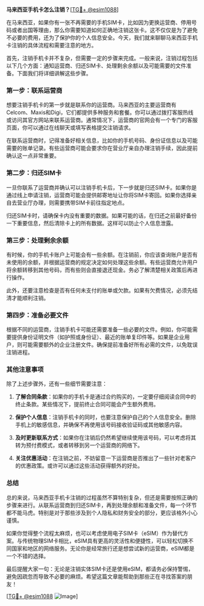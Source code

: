 **马来西亚手机卡怎么注销？**[[TG💪+ @esim1088](https://t.me/s/esim1088)]

在马来西亚，如果你有一张不再需要的手机SIM卡，比如因为更换运营商、停用号码或者出国等理由，那么你需要知道如何正确地注销这张卡。这不仅仅是为了避免不必要的费用，还为了保护你的个人信息安全。今天，我们就来聊聊马来西亚手机卡注销的具体流程和需要注意的地方。

首先，注销手机卡并不复杂，但需要一定的步骤来完成。一般来说，注销过程包括以下几个方面：通知运营商、归还SIM卡、处理剩余余额以及可能需要的文件准备。下面我们将详细讲解这些步骤。

### **第一步：联系运营商**

想要注销手机卡的第一步就是联系你的运营商。马来西亚的主要运营商有Celcom、Maxis和Digi，它们都提供多种服务和套餐。你可以通过拨打客服热线或访问其官方网站来联系运营商。通常情况下，运营商的官网会有一个专门的客服页面，你可以通过在线聊天或填写表格提交注销请求。

在联系运营商时，记得准备好相关信息，比如你的手机号码、身份证信息以及可能需要的账单记录。有些运营商可能会要求你在营业厅亲自办理注销手续，因此提前确认这一点非常重要。

### **第二步：归还SIM卡**

一旦你联系了运营商并确认可以注销手机卡后，下一步就是归还SIM卡。如果你是通过线上申请注销，运营商可能会提供邮寄地址让你将SIM卡寄回。如果你选择亲自去营业厅办理，则需要携带SIM卡前往指定地点。

归还SIM卡时，请确保卡内没有重要的数据。如果可能的话，在归还之前最好备份一下重要信息，然后清除卡上的所有数据。这样可以防止个人信息泄露。

### **第三步：处理剩余余额**

有时候，你的手机卡账户上可能会有一些余额。在注销前，你应该查询账户是否有未使用的余额，并根据运营商的规定决定如何处理这些余额。有些运营商允许用户将余额转移到其他号码，而有些则会直接退还现金。务必了解清楚相关政策后再进行操作。

此外，还要注意检查是否有任何未支付的账单或欠款。如果有欠费情况，必须先结清才能顺利注销。

### **第四步：准备必要文件**

根据不同的运营商，注销手机卡可能还需要准备一些必要的文件。例如，你可能需要提供身份证明文件（如护照或身份证）、最近的账单复印件等。如果是企业用户，则可能需要额外的企业注册文件。确保提前准备好所有必需的文件，以免耽误注销进程。

### **其他注意事项**

除了上述步骤外，还有一些细节需要注意：

1. **了解合同条款**：如果你的手机卡是通过合约购买的，一定要仔细阅读合同中的终止条款。某些情况下，提前终止合同可能会产生额外费用。
   
2. **保护个人信息**：注销手机卡的同时，也要注意保护自己的个人信息安全。删除手机上的敏感信息，并确保不再使用该号码接收验证码或其他敏感内容。

3. **及时更新联系方式**：如果你在注销后仍然希望继续使用该号码，可以考虑将其转为预付费模式，或者转移到另一个运营商的网络下。

4. **关注优惠活动**：在注销之前，不妨留意一下运营商是否推出了一些针对老客户的优惠政策。或许可以通过这些活动获得额外的好处。

### **总结**

总的来说，马来西亚手机卡注销的过程虽然不算特别复杂，但还是需要按照正确的步骤来进行。从联系运营商到归还SIM卡，再到处理余额和准备文件，每一个环节都不能马虎。特别是对于那些涉及到个人隐私和财务安全的部分，更应该格外小心谨慎。

如果你觉得整个流程太麻烦，也可以考虑使用电子SIM卡（eSIM）作为替代方案。与传统物理SIM卡相比，eSIM具有更高的灵活性和便捷性，可以轻松切换不同国家和地区的网络服务。无论你是经常旅行还是想尝试新的运营商，eSIM都是一个不错的选择。

最后提醒大家一句：无论是注销实体SIM卡还是使用eSIM，都请务必保持警惕，避免因疏忽而导致不必要的麻烦。希望这篇文章能帮助到那些正在寻找答案的朋友！

[[TG💪+ @esim1088](https://t.me/s/esim1088) ![Image](https://i.postimg.cc/4NQfJmqS/Snipaste-2025-05-13-00-14-12.png)]